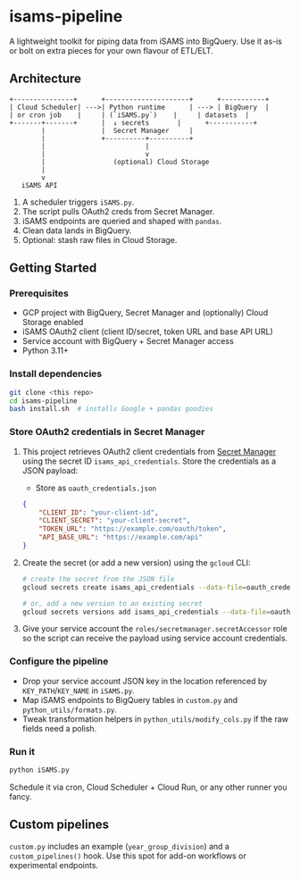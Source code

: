 # isams-pipeline

A lightweight toolkit for piping data from iSAMS into BigQuery. Use it as-is or bolt on extra pieces for your own flavour of ETL/ELT.

## Architecture

```
+---------------+      +---------------------+      +-----------+
| Cloud Scheduler| --->| Python runtime      | ---> | BigQuery  |
| or cron job    |     | (`iSAMS.py`)    |     | datasets  |
+-------+-------+      |  ↓ secrets       |      +-----------+
        |              |  Secret Manager     |
        |              +----------+----------+
        |                         |
        |                         v
        |                 (optional) Cloud Storage
        |
        v
   iSAMS API
```

1. A scheduler triggers `iSAMS.py`.
2. The script pulls OAuth2 creds from Secret Manager.
3. iSAMS endpoints are queried and shaped with `pandas`.
4. Clean data lands in BigQuery.
5. Optional: stash raw files in Cloud Storage.

## Getting Started

### Prerequisites
- GCP project with BigQuery, Secret Manager and (optionally) Cloud Storage enabled
- iSAMS OAuth2 client (client ID/secret, token URL and base API URL)
- Service account with BigQuery + Secret Manager access
- Python 3.11+

### Install dependencies
```bash
git clone <this repo>
cd isams-pipeline
bash install.sh  # installs Google + pandas goodies
```

### Store OAuth2 credentials in Secret Manager

1. This project retrieves OAuth2 client credentials from [Secret Manager](https://cloud.google.com/secret-manager) using the secret ID `isams_api_credentials`. Store the credentials as a JSON payload:

	- Store as `oauth_credentials.json`
	```json
	{
		"CLIENT_ID": "your-client-id",
		"CLIENT_SECRET": "your-client-secret",
		"TOKEN_URL": "https://example.com/oauth/token",
		"API_BASE_URL": "https://example.com/api"
	}
	```

2. Create the secret (or add a new version) using the `gcloud` CLI:

	```bash
	# create the secret from the JSON file
	gcloud secrets create isams_api_credentials --data-file=oauth_credentials.json

	# or, add a new version to an existing secret
	gcloud secrets versions add isams_api_credentials --data-file=oauth_credentials.json
	```

3. Give your service account the `roles/secretmanager.secretAccessor` role so the script can receive the payload using service account credentials.

### Configure the pipeline
- Drop your service account JSON key in the location referenced by `KEY_PATH`/`KEY_NAME` in `iSAMS.py`.
- Map iSAMS endpoints to BigQuery tables in `custom.py` and `python_utils/formats.py`.
- Tweak transformation helpers in `python_utils/modify_cols.py` if the raw fields need a polish.

### Run it
```bash
python iSAMS.py
```
Schedule it via cron, Cloud Scheduler + Cloud Run, or any other runner you fancy.

## Custom pipelines

`custom.py` includes an example (`year_group_division`) and a `custom_pipelines()` hook. Use this spot for add-on workflows or experimental endpoints.
